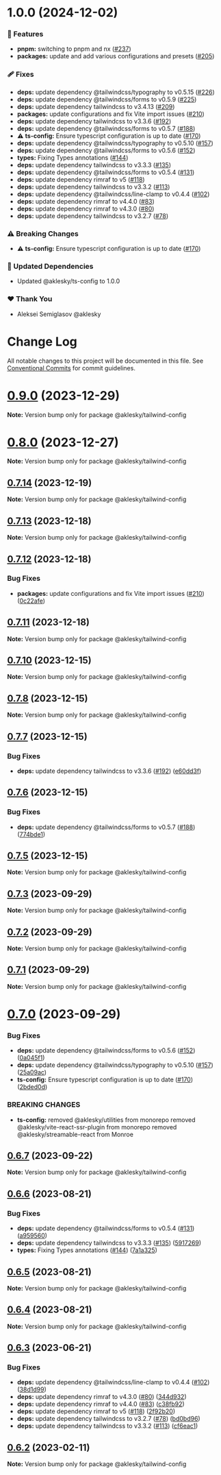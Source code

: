 # 1.0.0 (2024-12-02)

### 🚀 Features

- **pnpm:** switching to pnpm and nx ([#237](https://github.com/aklesky/node-workspace/pull/237))
- **packages:** update and add various configurations and presets ([#205](https://github.com/aklesky/node-workspace/pull/205))

### 🩹 Fixes

- **deps:** update dependency @tailwindcss/typography to v0.5.15 ([#226](https://github.com/aklesky/node-workspace/pull/226))
- **deps:** update dependency @tailwindcss/forms to v0.5.9 ([#225](https://github.com/aklesky/node-workspace/pull/225))
- **deps:** update dependency tailwindcss to v3.4.13 ([#209](https://github.com/aklesky/node-workspace/pull/209))
- **packages:** update configurations and fix Vite import issues ([#210](https://github.com/aklesky/node-workspace/pull/210))
- **deps:** update dependency tailwindcss to v3.3.6 ([#192](https://github.com/aklesky/node-workspace/pull/192))
- **deps:** update dependency @tailwindcss/forms to v0.5.7 ([#188](https://github.com/aklesky/node-workspace/pull/188))
- ⚠️ **ts-config:** Ensure typescript configuration is up to date ([#170](https://github.com/aklesky/node-workspace/pull/170))
- **deps:** update dependency @tailwindcss/typography to v0.5.10 ([#157](https://github.com/aklesky/node-workspace/pull/157))
- **deps:** update dependency @tailwindcss/forms to v0.5.6 ([#152](https://github.com/aklesky/node-workspace/pull/152))
- **types:** Fixing Types annotations ([#144](https://github.com/aklesky/node-workspace/pull/144))
- **deps:** update dependency tailwindcss to v3.3.3 ([#135](https://github.com/aklesky/node-workspace/pull/135))
- **deps:** update dependency @tailwindcss/forms to v0.5.4 ([#131](https://github.com/aklesky/node-workspace/pull/131))
- **deps:** update dependency rimraf to v5 ([#118](https://github.com/aklesky/node-workspace/pull/118))
- **deps:** update dependency tailwindcss to v3.3.2 ([#113](https://github.com/aklesky/node-workspace/pull/113))
- **deps:** update dependency @tailwindcss/line-clamp to v0.4.4 ([#102](https://github.com/aklesky/node-workspace/pull/102))
- **deps:** update dependency rimraf to v4.4.0 ([#83](https://github.com/aklesky/node-workspace/pull/83))
- **deps:** update dependency rimraf to v4.3.0 ([#80](https://github.com/aklesky/node-workspace/pull/80))
- **deps:** update dependency tailwindcss to v3.2.7 ([#78](https://github.com/aklesky/node-workspace/pull/78))

### ⚠️ Breaking Changes

- ⚠️ **ts-config:** Ensure typescript configuration is up to date ([#170](https://github.com/aklesky/node-workspace/pull/170))

### 🧱 Updated Dependencies

- Updated @aklesky/ts-config to 1.0.0

### ❤️ Thank You

- Aleksei Semiglasov @aklesky

# Change Log

All notable changes to this project will be documented in this file.
See [Conventional Commits](https://conventionalcommits.org) for commit guidelines.

# [0.9.0](https://github.com/aklesky/node-workspace/compare/v0.8.0...v0.9.0) (2023-12-29)

**Note:** Version bump only for package @aklesky/tailwind-config

# [0.8.0](https://github.com/aklesky/node-workspace/compare/v0.7.14...v0.8.0) (2023-12-27)

**Note:** Version bump only for package @aklesky/tailwind-config

## [0.7.14](https://github.com/aklesky/node-workspace/compare/v0.7.4...v0.7.14) (2023-12-19)

**Note:** Version bump only for package @aklesky/tailwind-config

## [0.7.13](https://github.com/aklesky/node-workspace/compare/v0.7.12...v0.7.13) (2023-12-18)

**Note:** Version bump only for package @aklesky/tailwind-config

## [0.7.12](https://github.com/aklesky/node-workspace/compare/v0.7.11...v0.7.12) (2023-12-18)

### Bug Fixes

- **packages:** update configurations and fix Vite import issues ([#210](https://github.com/aklesky/node-workspace/issues/210)) ([0c22afe](https://github.com/aklesky/node-workspace/commit/0c22afeac8f10c1ffc6347bcb7c4880f41acc2ba))

## [0.7.11](https://github.com/aklesky/node-workspace/compare/v0.7.10...v0.7.11) (2023-12-18)

**Note:** Version bump only for package @aklesky/tailwind-config

## [0.7.10](https://github.com/aklesky/node-workspace/compare/v0.7.9...v0.7.10) (2023-12-15)

**Note:** Version bump only for package @aklesky/tailwind-config

## [0.7.8](https://github.com/aklesky/node-workspace/compare/v0.7.7...v0.7.8) (2023-12-15)

**Note:** Version bump only for package @aklesky/tailwind-config

## [0.7.7](https://github.com/aklesky/node-workspace/compare/v0.7.6...v0.7.7) (2023-12-15)

### Bug Fixes

- **deps:** update dependency tailwindcss to v3.3.6 ([#192](https://github.com/aklesky/node-workspace/issues/192)) ([e60dd3f](https://github.com/aklesky/node-workspace/commit/e60dd3f1da63f7c8ae548734d4c07cae43779479))

## [0.7.6](https://github.com/aklesky/node-workspace/compare/v0.7.5...v0.7.6) (2023-12-15)

### Bug Fixes

- **deps:** update dependency @tailwindcss/forms to v0.5.7 ([#188](https://github.com/aklesky/node-workspace/issues/188)) ([774bde1](https://github.com/aklesky/node-workspace/commit/774bde11c0193c25794371988b3b5063850a15e4))

## [0.7.5](https://github.com/aklesky/node-workspace/compare/v0.7.4...v0.7.5) (2023-12-15)

**Note:** Version bump only for package @aklesky/tailwind-config

## [0.7.3](https://github.com/aklesky/node-workspace/compare/v0.7.2...v0.7.3) (2023-09-29)

**Note:** Version bump only for package @aklesky/tailwind-config

## [0.7.2](https://github.com/aklesky/node-workspace/compare/v0.7.1...v0.7.2) (2023-09-29)

**Note:** Version bump only for package @aklesky/tailwind-config

## [0.7.1](https://github.com/aklesky/node-workspace/compare/v0.7.0...v0.7.1) (2023-09-29)

**Note:** Version bump only for package @aklesky/tailwind-config

# [0.7.0](https://github.com/aklesky/node-workspace/compare/v0.6.7...v0.7.0) (2023-09-29)

### Bug Fixes

- **deps:** update dependency @tailwindcss/forms to v0.5.6 ([#152](https://github.com/aklesky/node-workspace/issues/152)) ([0a045f1](https://github.com/aklesky/node-workspace/commit/0a045f1ec8e5e5bec89aaa4634ce56f11c595c53))
- **deps:** update dependency @tailwindcss/typography to v0.5.10 ([#157](https://github.com/aklesky/node-workspace/issues/157)) ([25a09ac](https://github.com/aklesky/node-workspace/commit/25a09acbe88d51d19a1ddacc33569813f183015e))
- **ts-config:** Ensure typescript configuration is up to date ([#170](https://github.com/aklesky/node-workspace/issues/170)) ([2bded0d](https://github.com/aklesky/node-workspace/commit/2bded0ddc662cdab05e2dfd1f8d8980c8d13bbe5))

### BREAKING CHANGES

- **ts-config:** removed @aklesky/utilities from monorepo
  removed @aklesky/vite-react-ssr-plugin from monorepo
  removed @aklesky/streamable-react from Monroe

## [0.6.7](https://github.com/aklesky/node-workspace/compare/v0.6.6...v0.6.7) (2023-09-22)

**Note:** Version bump only for package @aklesky/tailwind-config

## [0.6.6](https://github.com/aklesky/node-workspace/compare/v0.6.5...v0.6.6) (2023-08-21)

### Bug Fixes

- **deps:** update dependency @tailwindcss/forms to v0.5.4 ([#131](https://github.com/aklesky/node-workspace/issues/131)) ([a959560](https://github.com/aklesky/node-workspace/commit/a959560400c8bb77a50c62bfe9a09588f2080603))
- **deps:** update dependency tailwindcss to v3.3.3 ([#135](https://github.com/aklesky/node-workspace/issues/135)) ([5917269](https://github.com/aklesky/node-workspace/commit/59172694eaf5357baa924cbeec9e57e433af9527))
- **types:** Fixing Types annotations ([#144](https://github.com/aklesky/node-workspace/issues/144)) ([7a1a325](https://github.com/aklesky/node-workspace/commit/7a1a3251b4f4a22691ad8c141a3f9e365582f77c))

## [0.6.5](https://github.com/aklesky/node-workspace/compare/v0.6.4...v0.6.5) (2023-08-21)

**Note:** Version bump only for package @aklesky/tailwind-config

## [0.6.4](https://github.com/aklesky/node-workspace/compare/v0.6.3...v0.6.4) (2023-08-21)

**Note:** Version bump only for package @aklesky/tailwind-config

## [0.6.3](https://github.com/aklesky/node-workspace/compare/v0.6.2...v0.6.3) (2023-06-21)

### Bug Fixes

- **deps:** update dependency @tailwindcss/line-clamp to v0.4.4 ([#102](https://github.com/aklesky/node-workspace/issues/102)) ([38d1d99](https://github.com/aklesky/node-workspace/commit/38d1d994d0cab32df310f7f2cd53c83415bf943a))
- **deps:** update dependency rimraf to v4.3.0 ([#80](https://github.com/aklesky/node-workspace/issues/80)) ([344d932](https://github.com/aklesky/node-workspace/commit/344d93248e0e859b527ff147c035abb5d4756e52))
- **deps:** update dependency rimraf to v4.4.0 ([#83](https://github.com/aklesky/node-workspace/issues/83)) ([c38fb92](https://github.com/aklesky/node-workspace/commit/c38fb92be45f5d57c9567c455c40cd7217f8d71b))
- **deps:** update dependency rimraf to v5 ([#118](https://github.com/aklesky/node-workspace/issues/118)) ([2f92b20](https://github.com/aklesky/node-workspace/commit/2f92b20c86e95d54d8227da9d0ffd997aecb0bcf))
- **deps:** update dependency tailwindcss to v3.2.7 ([#78](https://github.com/aklesky/node-workspace/issues/78)) ([bd0bd96](https://github.com/aklesky/node-workspace/commit/bd0bd96e6fbfafe441cdcbcefa29bc66256109b9))
- **deps:** update dependency tailwindcss to v3.3.2 ([#113](https://github.com/aklesky/node-workspace/issues/113)) ([cf6eac1](https://github.com/aklesky/node-workspace/commit/cf6eac1b35299a7330205e93c75359dc866859f4))

## [0.6.2](https://github.com/aklesky/node-workspace/compare/v0.6.1...v0.6.2) (2023-02-11)

**Note:** Version bump only for package @aklesky/tailwind-config
